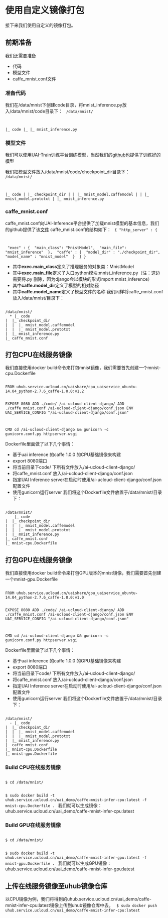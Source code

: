 

# 使用自定义镜像打包
接下来我们使用自定义的镜像打包。

## 前期准备
我们还需要准备

  * 代码
  * 模型文件
  * caffe_mnist.conf文件

### 准备代码
我们在/data/mnist下创建code目录，将mnist\_inference.py放入/data/mnist/code目录下：
<code>
/data/mnist/

|_ code
|_ |_ mnist_inference.py
</code>

### 模型文件 ###
我们可以使用UAI-Train训练平台训练模型，当然我们的[github](https://github.com/ucloud/uai-sdk/tree/master/examples/caffe/inference/mnist/checkpoint_dir)也提供了训练好的模型 


我们把模型文件放入/data/mnist/code/checkpoint\_dir目录下：
<code>
/data/mnist/

|_ code
|  |_ checkpoint_dir
|  |  |_ mnist_model.caffemodel
|  |  |_ mnist_model.prototxt
|  |_ mnist_inference.py
</code>

### caffe_mnist.conf
caffe\_mnist.conf向UAI-Inference平台提供了加载mnist模型的基本信息，我们的github提供了该[文件](https://github.com/ucloud/uai-sdk/blob/master/examples/caffe/inference/mnist/caffe_mnist.conf)
caffe\_mnist.conf的结构如下：
<code>
{
    "http_server" : {

​        "exec" : {
​            "main_class": "MnistModel",
​            "main_file": "mnist_inference"
​        },
​        "caffe" : {
​            "model_dir" : "./checkpoint_dir",
​            "model_name" : "mnist_model"
​        }
​    }
}
</code>

  * 其中**exec.main\_class**定义了推理服务的对象类：MnistModel 
  * 其中**exec.main\_file**定义了入口python模块:mnist\_inference.py（注：这边需要将.py 删除，因为django会以模块的形式import mnist\_inference）
  * 其中**caffe.model\_dir**定义了模型的相对路径 
  * 其中**caffe.model\_name**定义了模型文件的名称 
我们同样将caffe\_mnist.conf放入/data/mnist/目录下：
<code>
/data/mnist/
  * |_ code
|  |_ checkpoint_dir
|  |  |_ mnist_model.caffemodel
|  |  |_ mnist_model.prototxt
|  |_ mnist_inference.py
|_ caffe_mnist.conf
</code>

## 打包CPU在线服务镜像
我们直接使用docker build命令来打包mnist镜像，我们需要首先创建一个mnist-cpu.Dockerfile

<code>
FROM uhub.service.ucloud.cn/uaishare/cpu_uaiservice_ubuntu-14.04_python-2.7.6_caffe-1.0.0:v1.2

EXPOSE 8080
ADD ./code/ /ai-ucloud-client-django/
ADD ./caffe_mnist.conf  /ai-ucloud-client-django/conf.json
ENV UAI_SERVICE_CONFIG "/ai-ucloud-client-django/conf.json"

CMD cd /ai-ucloud-client-django && gunicorn -c gunicorn.conf.py httpserver.wsgi
</code>

Dockerfile里面做了以下几个事情：
  - 基于uai inference 的caffe 1.0.0 的CPU基础镜像来构建
  - export 8080端口
  - 将当前目录下code/ 下所有文件放入/ai-ucloud-client-django/
  - 将caffe\_mnist.conf  放入/ai-ucloud-client-django/conf.json
  - 指定UAI Inference server在启动时使用/ai-ucloud-client-django/conf.json 配置文件
  - 使用gunicorn运行server
我们将这个Dockerfile文件放置于/data/mnist/目录下：
<code>
/data/mnist/
  - |_ code
|  |_ checkpoint_dir
|  |  |_ mnist_model.caffemodel
|  |  |_ mnist_model.prototxt
|  |_ mnist_inference.py
|_ caffe_mnist.conf
|_ mnist-cpu.Dockerfile
</code>

## 打包GPU在线服务镜像
我们直接使用docker build命令来打包GPU版本的mnist镜像，我们需要首先创建一个mnist-gpu.Dockerfile

<code>
FROM uhub.service.ucloud.cn/uaishare/gpu_uaiservice_ubuntu-14.04_python-2.7.6_caffe-1.0.0:v1.0

EXPOSE 8080
ADD ./code/ /ai-ucloud-client-django/
ADD ./caffe_mnist.conf  /ai-ucloud-client-django/conf.json
ENV UAI_SERVICE_CONFIG "/ai-ucloud-client-django/conf.json"

CMD cd /ai-ucloud-client-django && gunicorn -c gunicorn.conf.py httpserver.wsgi
</code>

Dockerfile里面做了以下几个事情：
  - 基于uai inference 的caffe 1.0.0 的GPU基础镜像来构建
  - export 8080端口
  - 将当前目录下code/ 下所有文件放入/ai-ucloud-client-django/
  - 将caffe\_mnist.conf  放入/ai-ucloud-client-django/conf.json
  - 指定UAI Inference server在启动时使用/ai-ucloud-client-django/conf.json 配置文件
  - 使用gunicorn运行server
我们将这个Dockerfile文件放置于/data/mnist/目录下：
<code>
/data/mnist/
  - |_ code
|  |_ checkpoint_dir
|  |  |_ mnist_model.caffemodel
|  |  |_ mnist_model.prototxt
|  |_ mnist_inference.py
|_ caffe_mnist.conf
|_ mnist-cpu.Dockerfile
|_ mnist-gpu.Dockerfile
</code>

### Build CPU在线服务镜像
<code>
$ cd /data/mnist/

$ sudo docker build -t uhub.service.ucloud.cn/uai_demo/caffe-mnist-infer-cpu:latest -f mnist-cpu.Dockerfile .
</code>
我们就可以生成镜像：uhub.service.ucloud.cn/uai_demo/caffe-mnist-infer-cpu:latest

### Build GPU在线服务镜像
<code>
$ cd /data/mnist/

$ sudo docker build -t uhub.service.ucloud.cn/uai_demo/caffe-mnist-infer-gpu:latest -f mnist-gpu.Dockerfile .
</code>
我们就可以生成GPU镜像：uhub.service.ucloud.cn/uai_demo/caffe-mnist-infer-gpu:latest

## 上传在线服务镜像至uhub镜像仓库
以CPU镜像为例，我们将得到的uhub.service.ucloud.cn/uai\_demo/caffe-mnist-infer-cpu:latest镜像上传到uhub镜像仓库中去。
<code>
$ sudo docker push uhub.service.ucloud.cn/uai_demo/caffe-mnist-infer-cpu:latest
</code>

